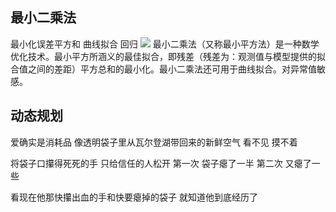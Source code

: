 ## 最小二乘法
最小化误差平方和
曲线拟合
回归
![](./_image/2018-11-19-10-56-10.jpg?r=48)
最小二乘法（又称最小平方法）是一种数学优化技术。最小平方所涵义的最佳拟合，即残差（残差为：观测值与模型提供的拟合值之间的差距）平方总和的最小化。最小二乘法还可用于曲线拟合。对异常值敏感。
## 动态规划
爱确实是消耗品
像透明袋子里从瓦尔登湖带回来的新鲜空气
看不见
摸不着

将袋子口攥得死死的手
只给信任的人松开
第一次
袋子瘪了一半
第二次
又瘪了一些

看现在他那快攥出血的手和快要瘪掉的袋子
就知道他到底经历了

